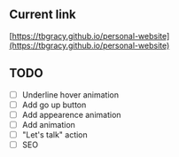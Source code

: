 ## Current link
[https://tbgracy.github.io/personal-website](https://tbgracy.github.io/personal-website)

## TODO
- [ ] Underline hover animation
- [ ] Add go up button
- [ ] Add appearence animation
- [ ] Add animation
- [ ] "Let's talk" action
- [ ] SEO